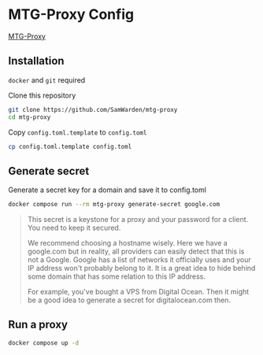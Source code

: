 # MTG-Proxy Config

[MTG-Proxy](https://github.com/9seconds/mtg)

## Installation

`docker` and `git` required

Clone this repository

```bash
git clone https://github.com/SamWarden/mtg-proxy
cd mtg-proxy
```

Copy `config.toml.template` to `config.toml`

```bash
cp config.toml.template config.toml
```

## Generate secret

Generate a secret key for a domain and save it to config.toml

```bash
docker compose run --rm mtg-proxy generate-secret google.com
```

> This secret is a keystone for a proxy and your password for a client. You need to keep it secured.
> 
> We recommend choosing a hostname wisely. Here we have a google.com but in reality, all providers can easily detect that this is not a Google. Google has a list of networks it officially uses and your IP address won't probably belong to it. It is a great idea to hide behind some domain that has some relation to this IP address.
> 
> For example, you've bought a VPS from Digital Ocean. Then it might be a good idea to generate a secret for digitalocean.com then.

## Run a proxy

```bash
docker compose up -d
```

